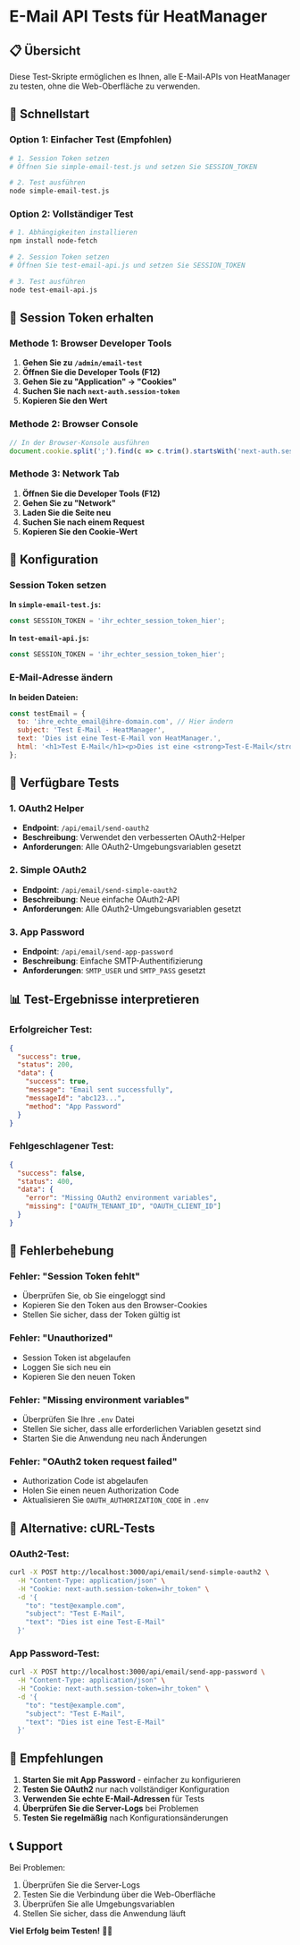 # E-Mail API Tests für HeatManager

## 📋 **Übersicht**

Diese Test-Skripte ermöglichen es Ihnen, alle E-Mail-APIs von HeatManager zu testen, ohne die Web-Oberfläche zu verwenden.

## 🚀 **Schnellstart**

### **Option 1: Einfacher Test (Empfohlen)**

```bash
# 1. Session Token setzen
# Öffnen Sie simple-email-test.js und setzen Sie SESSION_TOKEN

# 2. Test ausführen
node simple-email-test.js
```

### **Option 2: Vollständiger Test**

```bash
# 1. Abhängigkeiten installieren
npm install node-fetch

# 2. Session Token setzen
# Öffnen Sie test-email-api.js und setzen Sie SESSION_TOKEN

# 3. Test ausführen
node test-email-api.js
```

## 🔑 **Session Token erhalten**

### **Methode 1: Browser Developer Tools**

1. **Gehen Sie zu `/admin/email-test`**
2. **Öffnen Sie die Developer Tools (F12)**
3. **Gehen Sie zu "Application" → "Cookies"**
4. **Suchen Sie nach `next-auth.session-token`**
5. **Kopieren Sie den Wert**

### **Methode 2: Browser Console**

```javascript
// In der Browser-Konsole ausführen
document.cookie.split(';').find(c => c.trim().startsWith('next-auth.session-token=')).split('=')[1]
```

### **Methode 3: Network Tab**

1. **Öffnen Sie die Developer Tools (F12)**
2. **Gehen Sie zu "Network"**
3. **Laden Sie die Seite neu**
4. **Suchen Sie nach einem Request**
5. **Kopieren Sie den Cookie-Wert**

## 📝 **Konfiguration**

### **Session Token setzen**

**In `simple-email-test.js`:**
```javascript
const SESSION_TOKEN = 'ihr_echter_session_token_hier';
```

**In `test-email-api.js`:**
```javascript
const SESSION_TOKEN = 'ihr_echter_session_token_hier';
```

### **E-Mail-Adresse ändern**

**In beiden Dateien:**
```javascript
const testEmail = {
  to: 'ihre_echte_email@ihre-domain.com', // Hier ändern
  subject: 'Test E-Mail - HeatManager',
  text: 'Dies ist eine Test-E-Mail von HeatManager.',
  html: '<h1>Test E-Mail</h1><p>Dies ist eine <strong>Test-E-Mail</strong> von HeatManager.</p>'
};
```

## 🧪 **Verfügbare Tests**

### **1. OAuth2 Helper**
- **Endpoint**: `/api/email/send-oauth2`
- **Beschreibung**: Verwendet den verbesserten OAuth2-Helper
- **Anforderungen**: Alle OAuth2-Umgebungsvariablen gesetzt

### **2. Simple OAuth2**
- **Endpoint**: `/api/email/send-simple-oauth2`
- **Beschreibung**: Neue einfache OAuth2-API
- **Anforderungen**: Alle OAuth2-Umgebungsvariablen gesetzt

### **3. App Password**
- **Endpoint**: `/api/email/send-app-password`
- **Beschreibung**: Einfache SMTP-Authentifizierung
- **Anforderungen**: `SMTP_USER` und `SMTP_PASS` gesetzt

## 📊 **Test-Ergebnisse interpretieren**

### **Erfolgreicher Test:**
```json
{
  "success": true,
  "status": 200,
  "data": {
    "success": true,
    "message": "Email sent successfully",
    "messageId": "abc123...",
    "method": "App Password"
  }
}
```

### **Fehlgeschlagener Test:**
```json
{
  "success": false,
  "status": 400,
  "data": {
    "error": "Missing OAuth2 environment variables",
    "missing": ["OAUTH_TENANT_ID", "OAUTH_CLIENT_ID"]
  }
}
```

## 🔧 **Fehlerbehebung**

### **Fehler: "Session Token fehlt"**
- Überprüfen Sie, ob Sie eingeloggt sind
- Kopieren Sie den Token aus den Browser-Cookies
- Stellen Sie sicher, dass der Token gültig ist

### **Fehler: "Unauthorized"**
- Session Token ist abgelaufen
- Loggen Sie sich neu ein
- Kopieren Sie den neuen Token

### **Fehler: "Missing environment variables"**
- Überprüfen Sie Ihre `.env` Datei
- Stellen Sie sicher, dass alle erforderlichen Variablen gesetzt sind
- Starten Sie die Anwendung neu nach Änderungen

### **Fehler: "OAuth2 token request failed"**
- Authorization Code ist abgelaufen
- Holen Sie einen neuen Authorization Code
- Aktualisieren Sie `OAUTH_AUTHORIZATION_CODE` in `.env`

## 📱 **Alternative: cURL-Tests**

### **OAuth2-Test:**
```bash
curl -X POST http://localhost:3000/api/email/send-simple-oauth2 \
  -H "Content-Type: application/json" \
  -H "Cookie: next-auth.session-token=ihr_token" \
  -d '{
    "to": "test@example.com",
    "subject": "Test E-Mail",
    "text": "Dies ist eine Test-E-Mail"
  }'
```

### **App Password-Test:**
```bash
curl -X POST http://localhost:3000/api/email/send-app-password \
  -H "Content-Type: application/json" \
  -H "Cookie: next-auth.session-token=ihr_token" \
  -d '{
    "to": "test@example.com",
    "subject": "Test E-Mail",
    "text": "Dies ist eine Test-E-Mail"
  }'
```

## 🎯 **Empfehlungen**

1. **Starten Sie mit App Password** - einfacher zu konfigurieren
2. **Testen Sie OAuth2** nur nach vollständiger Konfiguration
3. **Verwenden Sie echte E-Mail-Adressen** für Tests
4. **Überprüfen Sie die Server-Logs** bei Problemen
5. **Testen Sie regelmäßig** nach Konfigurationsänderungen

## 📞 **Support**

Bei Problemen:
1. Überprüfen Sie die Server-Logs
2. Testen Sie die Verbindung über die Web-Oberfläche
3. Überprüfen Sie alle Umgebungsvariablen
4. Stellen Sie sicher, dass die Anwendung läuft

**Viel Erfolg beim Testen!** 🚀✨
